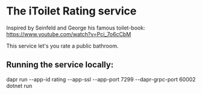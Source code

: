 # The iToilet Rating service

Inspired by Seinfeld and George his famous toilet-book: https://www.youtube.com/watch?v=Pci_7o6cCbM

This service let's you rate a public bathroom.

## Running the service locally:
dapr run --app-id rating --app-ssl --app-port 7299 --dapr-grpc-port 60002 dotnet run
